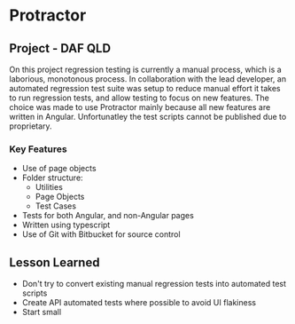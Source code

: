 # Protractor

## Project - DAF QLD
On this project regression testing is currently a manual process, which is a laborious, monotonous process. In collaboration with the lead developer, an automated regression test suite was setup to reduce manual effort it takes to run regression tests, and allow testing to focus on new features. The choice was made to use Protractor mainly because all new features are written in Angular. Unfortunatley the test scripts cannot be published due to proprietary.

### Key Features
* Use of page objects
* Folder structure:
  * Utilities
  * Page Objects
  * Test Cases 
* Tests for both Angular, and non-Angular pages
* Written using typescript
* Use of Git with Bitbucket for source control

## Lesson Learned
* Don't try to convert existing manual regression tests into automated test scripts
* Create API automated tests where possible to avoid UI flakiness
* Start small
